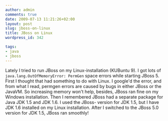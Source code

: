 ```yaml
---
author: admin
comments: true
date: 2009-07-13 11:21:26+02:00
layout: post
slug: jboss-on-linux
title: JBoss on Linux
wordpress_id: 342

tags:
- java
- jboss
---
```


Lately I tried to run JBoss on my Linux-installation (KUBuntu 9). I got lots of  `java.lang.OutOfMemoryError: PermGen` space errors while starting JBoss 5. First I thought that had something to do with Linux. I google'd the error, and from what I read, permgen errors are caused by bugs in either JBoss or the JavaVM. So increasing memory won't help, besides, JBoss ran fine on my Windows installation.
Then I remembered JBoss had a separate package for Java JDK 1.5 and JDK 1.6. I used the JBoss- version for JDK 1.5, but I have JDK 1.6 installed on my Linux installation. After I switched to the JBoss 5.0 version for JDK 1.5, JBoss ran smoothly!
